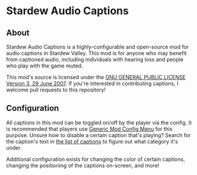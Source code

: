# Stardew Audio Captions

## About

Stardew Audio Captions is a highly-configurable and open-source mod for audio captions in Stardew Valley.
This mod is for anyone who may benefit from captioned audio, including individuals with hearing loss and people who play with
the game muted.

This mod's source is licensed under the [GNU GENERAL PUBLIC LICENSE Version 3, 29 June 2007](https://www.gnu.org/licenses/gpl-3.0.en.html).
If you're interested in contributing captions, I welcome pull requests to this repository!

## Configuration

All captions in this mod can be toggled on/off by the player via the config. It is recommended that players use
[Generic Mod Config Menu](https://www.nexusmods.com/stardewvalley/mods/5098) for this purpose. Unsure how to disable a certain caption that's playing? Search
for the caption's text in [the list of captions](docs/caption-list.md) to figure out what category it's under.

Additional configuration exists for changing the color of certain captions, changing the positioning of the captions
on-screen, and more!